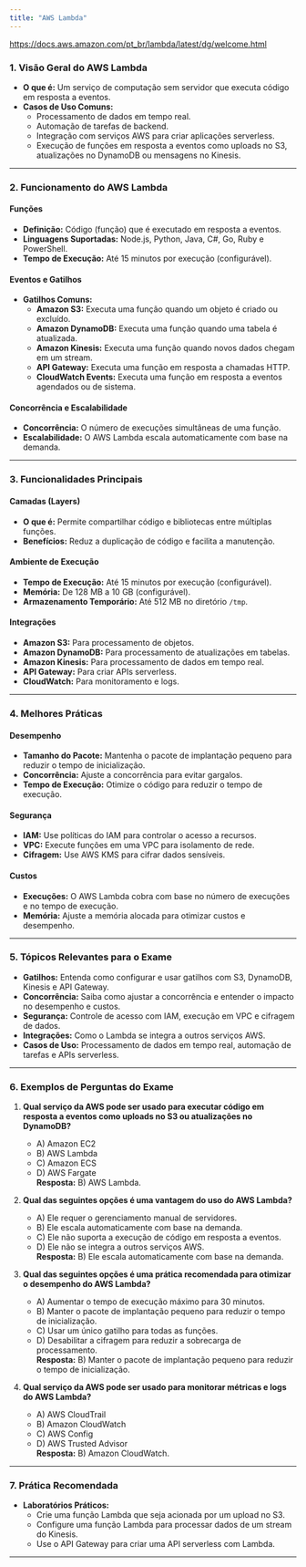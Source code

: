 ```yaml
---
title: "AWS Lambda"
---
```


https://docs.aws.amazon.com/pt_br/lambda/latest/dg/welcome.html


### **1. Visão Geral do AWS Lambda**
- **O que é:** Um serviço de computação sem servidor que executa código em resposta a eventos.
- **Casos de Uso Comuns:**
  - Processamento de dados em tempo real.
  - Automação de tarefas de backend.
  - Integração com serviços AWS para criar aplicações serverless.
  - Execução de funções em resposta a eventos como uploads no S3, atualizações no DynamoDB ou mensagens no Kinesis.

---

### **2. Funcionamento do AWS Lambda**
#### **Funções**
- **Definição:** Código (função) que é executado em resposta a eventos.
- **Linguagens Suportadas:** Node.js, Python, Java, C#, Go, Ruby e PowerShell.
- **Tempo de Execução:** Até 15 minutos por execução (configurável).

#### **Eventos e Gatilhos**
- **Gatilhos Comuns:**
  - **Amazon S3:** Executa uma função quando um objeto é criado ou excluído.
  - **Amazon DynamoDB:** Executa uma função quando uma tabela é atualizada.
  - **Amazon Kinesis:** Executa uma função quando novos dados chegam em um stream.
  - **API Gateway:** Executa uma função em resposta a chamadas HTTP.
  - **CloudWatch Events:** Executa uma função em resposta a eventos agendados ou de sistema.

#### **Concorrência e Escalabilidade**
- **Concorrência:** O número de execuções simultâneas de uma função.
- **Escalabilidade:** O AWS Lambda escala automaticamente com base na demanda.

---

### **3. Funcionalidades Principais**
#### **Camadas (Layers)**
- **O que é:** Permite compartilhar código e bibliotecas entre múltiplas funções.
- **Benefícios:** Reduz a duplicação de código e facilita a manutenção.

#### **Ambiente de Execução**
- **Tempo de Execução:** Até 15 minutos por execução (configurável).
- **Memória:** De 128 MB a 10 GB (configurável).
- **Armazenamento Temporário:** Até 512 MB no diretório `/tmp`.

#### **Integrações**
- **Amazon S3:** Para processamento de objetos.
- **Amazon DynamoDB:** Para processamento de atualizações em tabelas.
- **Amazon Kinesis:** Para processamento de dados em tempo real.
- **API Gateway:** Para criar APIs serverless.
- **CloudWatch:** Para monitoramento e logs.

---

### **4. Melhores Práticas**
#### **Desempenho**
- **Tamanho do Pacote:** Mantenha o pacote de implantação pequeno para reduzir o tempo de inicialização.
- **Concorrência:** Ajuste a concorrência para evitar gargalos.
- **Tempo de Execução:** Otimize o código para reduzir o tempo de execução.

#### **Segurança**
- **IAM:** Use políticas do IAM para controlar o acesso a recursos.
- **VPC:** Execute funções em uma VPC para isolamento de rede.
- **Cifragem:** Use AWS KMS para cifrar dados sensíveis.

#### **Custos**
- **Execuções:** O AWS Lambda cobra com base no número de execuções e no tempo de execução.
- **Memória:** Ajuste a memória alocada para otimizar custos e desempenho.

---

### **5. Tópicos Relevantes para o Exame**
- **Gatilhos:** Entenda como configurar e usar gatilhos com S3, DynamoDB, Kinesis e API Gateway.
- **Concorrência:** Saiba como ajustar a concorrência e entender o impacto no desempenho e custos.
- **Segurança:** Controle de acesso com IAM, execução em VPC e cifragem de dados.
- **Integrações:** Como o Lambda se integra a outros serviços AWS.
- **Casos de Uso:** Processamento de dados em tempo real, automação de tarefas e APIs serverless.

---

### **6. Exemplos de Perguntas do Exame**
1. **Qual serviço da AWS pode ser usado para executar código em resposta a eventos como uploads no S3 ou atualizações no DynamoDB?**
   - A) Amazon EC2  
   - B) AWS Lambda  
   - C) Amazon ECS  
   - D) AWS Fargate  
   **Resposta:** B) AWS Lambda.

2. **Qual das seguintes opções é uma vantagem do uso do AWS Lambda?**
   - A) Ele requer o gerenciamento manual de servidores.  
   - B) Ele escala automaticamente com base na demanda.  
   - C) Ele não suporta a execução de código em resposta a eventos.  
   - D) Ele não se integra a outros serviços AWS.  
   **Resposta:** B) Ele escala automaticamente com base na demanda.

3. **Qual das seguintes opções é uma prática recomendada para otimizar o desempenho do AWS Lambda?**
   - A) Aumentar o tempo de execução máximo para 30 minutos.  
   - B) Manter o pacote de implantação pequeno para reduzir o tempo de inicialização.  
   - C) Usar um único gatilho para todas as funções.  
   - D) Desabilitar a cifragem para reduzir a sobrecarga de processamento.  
   **Resposta:** B) Manter o pacote de implantação pequeno para reduzir o tempo de inicialização.

4. **Qual serviço da AWS pode ser usado para monitorar métricas e logs do AWS Lambda?**
   - A) AWS CloudTrail  
   - B) Amazon CloudWatch  
   - C) AWS Config  
   - D) AWS Trusted Advisor  
   **Resposta:** B) Amazon CloudWatch.

---

### **7. Prática Recomendada**
- **Laboratórios Práticos:**
  - Crie uma função Lambda que seja acionada por um upload no S3.
  - Configure uma função Lambda para processar dados de um stream do Kinesis.
  - Use o API Gateway para criar uma API serverless com Lambda.

---
